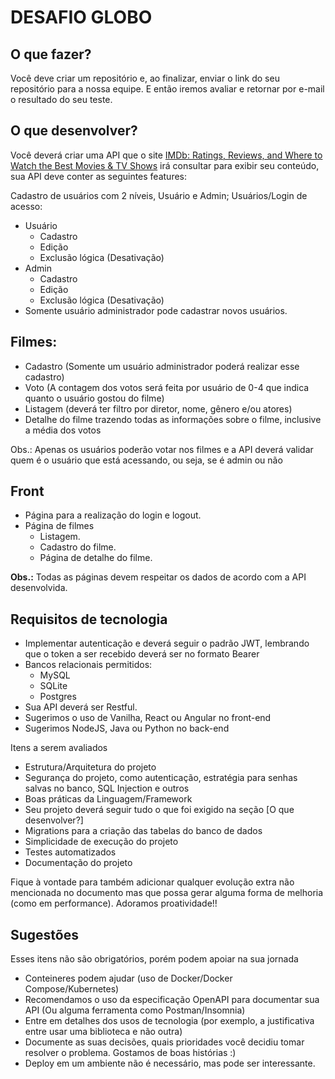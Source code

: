 # DESAFIO GLOBO


## O que fazer?

Você deve criar um repositório e, ao finalizar, enviar o link do seu repositório para a nossa equipe. E então iremos avaliar e retornar por e-mail o resultado do seu teste.


## O que desenvolver?

Você deverá criar uma API que o site [IMDb: Ratings, Reviews, and Where to Watch the Best Movies & TV Shows](https://www.imdb.com/)  irá consultar para exibir seu conteúdo, sua API deve conter as seguintes features:

Cadastro de usuários com 2 níveis, Usuário e Admin; Usuários/Login de acesso:

* Usuário
   + Cadastro
   + Edição
   + Exclusão lógica (Desativação)
* Admin
   + Cadastro
   + Edição
   + Exclusão lógica (Desativação)
* Somente usuário administrador pode cadastrar novos usuários.

## Filmes:

* Cadastro (Somente um usuário administrador poderá realizar esse cadastro)
* Voto (A contagem dos votos será feita por usuário de 0-4 que indica quanto o usuário gostou do filme)
* Listagem (deverá ter filtro por diretor, nome, gênero e/ou atores)
* Detalhe do filme trazendo todas as informações sobre o filme, inclusive a média dos votos

Obs.: Apenas os usuários poderão votar nos filmes e a API deverá validar quem é o usuário que está acessando, ou seja, se é admin ou não



## Front

* Página para a realização do login e logout.
* Página de filmes
    + Listagem.
    + Cadastro do filme.
    + Página de detalhe do filme.


**Obs.:** Todas as páginas devem respeitar os dados de acordo com a API desenvolvida.


## Requisitos de tecnologia

* Implementar autenticação e deverá seguir o padrão JWT, lembrando que o token a ser recebido deverá ser no formato Bearer
* Bancos relacionais permitidos:
    + MySQL
    + SQLite
    + Postgres
* Sua API deverá ser Restful.
* Sugerimos o uso de Vanilha, React ou Angular no front-end
* Sugerimos NodeJS, Java ou Python no back-end


Itens a serem avaliados

* Estrutura/Arquitetura do projeto
* Segurança do projeto, como autenticação, estratégia para senhas salvas no banco, SQL Injection e outros
* Boas práticas da Linguagem/Framework
* Seu projeto deverá seguir tudo o que foi exigido na seção [O que desenvolver?]
* Migrations para a criação das tabelas do banco de dados
* Simplicidade de execução do projeto
* Testes automatizados
* Documentação do projeto

Fique à vontade para também adicionar qualquer evolução extra não mencionada no documento mas que possa gerar alguma forma de melhoria (como em performance). Adoramos proatividade!!

 

## Sugestões

Esses itens não são obrigatórios, porém podem apoiar na sua jornada

* Conteineres podem ajudar (uso de Docker/Docker Compose/Kubernetes)
* Recomendamos o uso da especificação OpenAPI para documentar sua API (Ou alguma ferramenta como Postman/Insomnia)
* Entre em detalhes dos usos de tecnologia (por exemplo, a justificativa entre usar uma biblioteca e não outra)
* Documente as suas decisões, quais prioridades você decidiu tomar resolver o problema. Gostamos de boas histórias :)
* Deploy em um ambiente não é necessário, mas pode ser interessante.